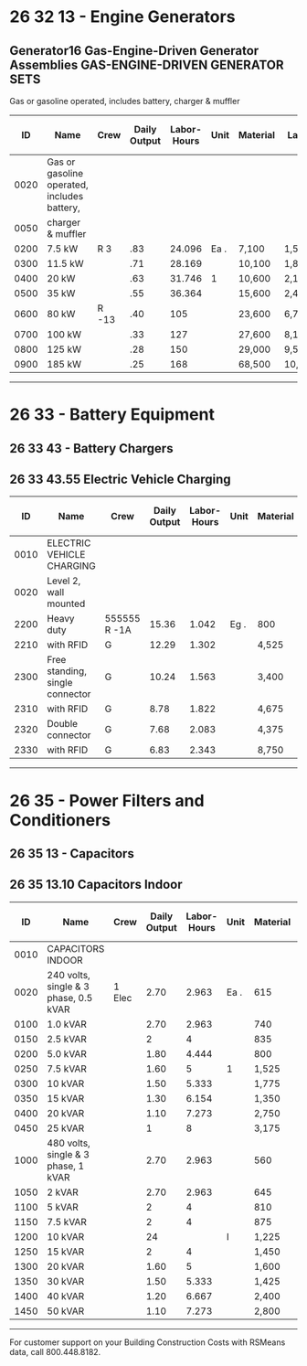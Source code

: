 # 26 32 13 - Engine Generators

## Generator16 Gas-Engine-Driven Generator Assemblies GAS-ENGINE-DRIVEN GENERATOR SETS

Gas or gasoline operated, includes battery, charger & muffler

| ID   | Name                                      | Crew   | Daily Output | Labor-Hours | Unit | Material | Labor  | Equipment | Total   | Total Incl O&P |
|------|-------------------------------------------|--------|--------------|-------------|------|----------|--------|-----------|---------|----------------|
| 0020 | Gas or gasoline operated, includes battery, |        |              |             |      |          |        |           |         |                |
| 0050 | charger & muffler                         |        |              |             |      |          |        |           |         |                |
| 0200 | 7.5 kW                                    | R 3    | .83          | 24.096      | Ea . | 7,100    | 1,575  | 209       | 8,884   | 10,400         |
| 0300 | 11.5 kW                                   |        | .71          | 28.169      |      | 10,100   | 1,850  | 244       | 12,194  | 14,100         |
| 0400 | 20 kW                                     |        | .63          | 31.746      | 1    | 10,600   | 2,100  | 275       | 12,975  | 15,100         |
| 0500 | 35 kW                                     |        | .55          | 36.364      |      | 15,600   | 2,400  | 315       | 18,315  | 21,100         |
| 0600 | 80 kW                                     | R -13  | .40          | 105         |      | 23,600   | 6,700  | 1,400     | 31,700  | 37,500         |
| 0700 | 100 kW                                    |        | .33          | 127         |      | 27,600   | 8,125  | 1,700     | 37,425  | 44,400         |
| 0800 | 125 kW                                    |        | .28          | 150         |      | 29,000   | 9,575  | 2,000     | 40,575  | 48,300         |
| 0900 | 185 kW                                    |        | .25          | 168         |      | 68,500   | 10,700 | 2,250     | 81,450  | 94,000         |

---

# 26 33 - Battery Equipment

## 26 33 43 - Battery Chargers

## 26 33 43.55 Electric Vehicle Charging

| ID   | Name                                      | Crew   | Daily Output | Labor-Hours | Unit | Material | Labor  | Equipment | Total   | Total Incl O&P |
|------|-------------------------------------------|--------|--------------|-------------|------|----------|--------|-----------|---------|----------------|
| 0010 | ELECTRIC VEHICLE CHARGING                 |        |              |             |      |          |        |           |         |                |
| 0020 | Level 2, wall mounted                     |        |              |             |      |          |        |           |         |                |
| 2200 | Heavy duty                               | 555555 R -1A | 15.36   | 1.042       | Eg . | 800      | 62     |           | 862     | 970            |
| 2210 | with RFID                                 | G      | 12.29        | 1.302       |      | 4,525    | 77.50  |           | 4,602.50| 5,100          |
| 2300 | Free standing, single connector           | G      | 10.24        | 1.563       |      | 3,400    | 93     |           | 3,493   | 3,875          |
| 2310 | with RFID                                 | G      | 8.78         | 1.822       |      | 4,675    | 109    |           | 4,784   | 5,300          |
| 2320 | Double connector                          | G      | 7.68         | 2.083       |      | 4,375    | 124    |           | 4,499   | 4,975          |
| 2330 | with RFID                                 | G      | 6.83         | 2.343       |      | 8,750    | 140    |           | 8,890   | 9,825          |

---

# 26 35 - Power Filters and Conditioners

## 26 35 13 - Capacitors

## 26 35 13.10 Capacitors Indoor

| ID   | Name                                      | Crew   | Daily Output | Labor-Hours | Unit | Material | Labor  | Equipment | Total   | Total Incl O&P |
|------|-------------------------------------------|--------|--------------|-------------|------|----------|--------|-----------|---------|----------------|
| 0010 | CAPACITORS INDOOR                         |        |              |             |      |          |        |           |         |                |
| 0020 | 240 volts, single & 3 phase, 0.5 kVAR     | 1 Elec | 2.70         | 2.963       | Ea . | 615      | 196    |           | 811     | 965            |
| 0100 | 1.0 kVAR                                  |        | 2.70         | 2.963       |      | 740      | 196    |           | 936     | 1,100          |
| 0150 | 2.5 kVAR                                  |        | 2            | 4           |      | 835      | 265    |           | 1,100   | 1,300          |
| 0200 | 5.0 kVAR                                  |        | 1.80         | 4.444       |      | 800      | 294    |           | 1,094   | 1,325          |
| 0250 | 7.5 kVAR                                  |        | 1.60         | 5           | 1    | 1,525    | 330    |           | 1,855   | 2,200          |
| 0300 | 10 kVAR                                   |        | 1.50         | 5.333       |      | 1,775    | 355    |           | 2,130   | 2,475          |
| 0350 | 15 kVAR                                   |        | 1.30         | 6.154       |      | 1,350    | 405    |           | 1,755   | 2,075          |
| 0400 | 20 kVAR                                   |        | 1.10         | 7.273       |      | 2,750    | 480    |           | 3,230   | 3,775          |
| 0450 | 25 kVAR                                   |        | 1            | 8           |      | 3,175    | 530    |           | 3,705   | 4,275          |
| 1000 | 480 volts, single & 3 phase, 1 kVAR       |        | 2.70         | 2.963       |      | 560      | 196    |           | 756     | 905            |
| 1050 | 2 kVAR                                    |        | 2.70         | 2.963       |      | 645      | 196    |           | 841     | 995            |
| 1100 | 5 kVAR                                    |        | 2            | 4           |      | 810      | 265    |           | 1,075   | 1,275          |
| 1150 | 7.5 kVAR                                  |        | 2            | 4           |      | 875      | 265    |           | 1,140   | 1,350          |
| 1200 | 10 kVAR                                   |        | 24           |             | I    | 1,225    | 265    |           | 1,490   | 1,750          |
| 1250 | 15 kVAR                                   |        | 2            | 4           |      | 1,450    | 265    |           | 1,715   | 2,000          |
| 1300 | 20 kVAR                                   |        | 1.60         | 5           |      | 1,600    | 330    |           | 1,930   | 2,250          |
| 1350 | 30 kVAR                                   |        | 1.50         | 5.333       |      | 1,425    | 355    |           | 1,780   | 2,075          |
| 1400 | 40 kVAR                                   |        | 1.20         | 6.667       |      | 2,400    | 440    |           | 2,840   | 3,275          |
| 1450 | 50 kVAR                                   |        | 1.10         | 7.273       |      | 2,800    | 480    |           | 3,280   | 3,800          |

---

For customer support on your Building Construction Costs with RSMeans data, call 800.448.8182.